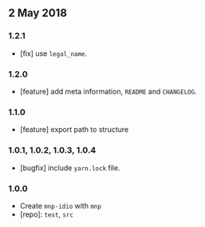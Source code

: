 ## 2 May 2018

### 1.2.1

- [fix] use `legal_name`.

### 1.2.0

- [feature] add meta information, `README` and `CHANGELOG`.

### 1.1.0

- [feature] export path to structure

### 1.0.1, 1.0.2, 1.0.3, 1.0.4

- [bugfix] include `yarn.lock` file.

### 1.0.0

- Create `mnp-idio` with `mnp`
- [repo]: `test`, `src`
